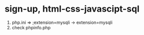 # sign-up, html-css-javascipt-sql

1. php.ini => ;extension=mysqli -> extension=mysqli
2. check phpinfo.php
